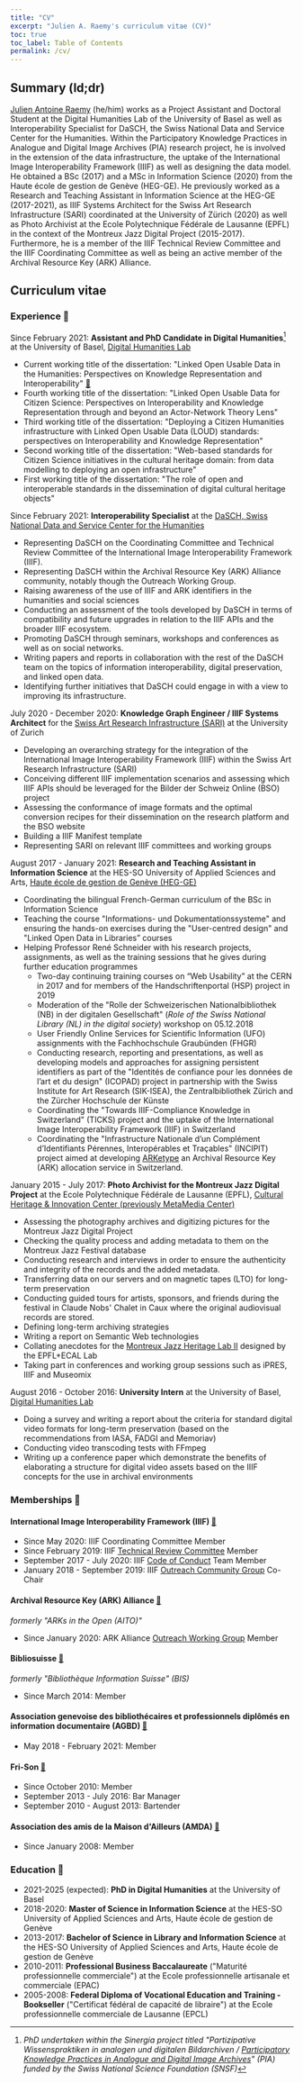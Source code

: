 ```yaml
---
title: "CV"
excerpt: "Julien A. Raemy's curriculum vitae (CV)"
toc: true
toc_label: Table of Contents
permalink: /cv/
---
```


## Summary (ld;dr)

[Julien Antoine Raemy][name] (he/him) works as a Project Assistant and Doctoral Student at the Digital Humanities Lab of the University of Basel as well as Interoperability Specialist for DaSCH, the Swiss National Data and Service Center for the Humanities. Within the Participatory Knowledge Practices in Analogue and Digital Image Archives (PIA) research project, he is involved in the extension of the data infrastructure, the uptake of the International Image Interoperability Framework (IIIF) as well as designing the data model. He obtained a BSc (2017) and a MSc in Information Science (2020) from the Haute école de gestion de Genève (HEG-GE). He previously worked as a Research and Teaching Assistant in Information Science at the HEG-GE (2017-2021), as IIIF Systems Architect for the Swiss Art Research Infrastructure (SARI) coordinated at the University of Zürich (2020) as well as Photo Archivist at the Ecole Polytechnique Fédérale de Lausanne (EPFL) in the context of the Montreux Jazz Digital Project (2015-2017). Furthermore, he is a member of the IIIF Technical Review Committee and the IIIF Coordinating Committee as well as being an active member of the Archival Resource Key (ARK) Alliance.

## Curriculum vitae 

### Experience :office:

Since February 2021: **Assistant and PhD Candidate in Digital Humanities**[^1] at the University of Basel, [Digital Humanities Lab][dhlab]

- Current working title of the dissertation: "Linked Open Usable Data in the Humanities: Perspectives on Knowledge Representation and Interoperability" [:link:][phd]
- Fourth working title of the dissertation: "Linked Open Usable Data for Citizen Science: Perspectives on Interoperability and Knowledge Representation through and beyond an Actor-Network Theory Lens"
- Third working title of the dissertation: "Deploying a Citizen Humanities infrastructure with Linked Open Usable Data (LOUD) standards: perspectives on Interoperability and Knowledge Representation"
- Second working title of the dissertation: "Web-based standards for Citizen Science initiatives in the cultural heritage domain: from data modelling to deploying an open infrastructure"
- First working title of the dissertation: "The role of open and interoperable standards in the dissemination of digital cultural heritage objects"

Since February 2021: **Interoperability Specialist** at the [DaSCH, Swiss National Data and Service Center for the Humanities][dasch]
- Representing DaSCH on the Coordinating Committee and Technical Review Committee of the International Image Interoperability Framework (IIIF).
- Representing DaSCH within the Archival Resource Key (ARK) Alliance community, notably though the Outreach Working Group.
- Raising awareness of the use of IIIF and ARK identifiers in the humanities and social sciences
- Conducting an assessment of the tools developed by DaSCH in terms of compatibility and future upgrades in relation to the IIIF APIs and the broader IIIF ecosystem.
- Promoting DaSCH through seminars, workshops and conferences as well as on social networks.
- Writing papers and reports in collaboration with the rest of the DaSCH team on the topics of information interoperability, digital preservation, and linked open data.
- Identifying further initiatives that DaSCH could engage in with a view to improving its infrastructure.

July 2020 - December 2020: **Knowledge Graph Engineer / IIIF Systems Architect** for the [Swiss Art Research Infrastructure (SARI)][sari] at the University of Zurich
- Developing an overarching strategy for the integration of the International Image Interoperability Framework (IIIF) within the Swiss Art Research Infrastructure (SARI)
- Conceiving different IIIF implementation scenarios and assessing which IIIF APIs should be leveraged for the Bilder der Schweiz Online (BSO) project
- Assessing the conformance of image formats and the optimal conversion recipes for their dissemination on the research platform and the BSO website
- Building a IIIF Manifest template
- Representing SARI on relevant IIIF committees and working groups

August 2017 - January 2021: **Research and Teaching Assistant in Information Science** at the HES-SO University of Applied Sciences and Arts, [Haute école de gestion de Genève (HEG-GE)][heg]
- Coordinating the bilingual French-German curriculum of the BSc in Information Science
- Teaching the course "Informations- und Dokumentationssysteme" and ensuring the hands-on exercises during the "User-centred design" and "Linked Open Data in Libraries” courses
- Helping Professor René Schneider with his research projects, assignments, as well as the training sessions that he gives during further education programmes
	- Two-day continuing training courses on “Web Usability” at the CERN in 2017 and for members of the Handschriftenportal (HSP) project in 2019
	- Moderation of the "Rolle der Schweizerischen Nationalbibliothek (NB) in der digitalen Gesellschaft" (_Role of the Swiss National Library (NL) in the digital society_) workshop on 05.12.2018
	- User Friendly Online Services for Scientific Information (UFO) assignments with the Fachhochschule Graubünden (FHGR)
	- Conducting research, reporting and presentations, as well as developing models and approaches for assigning persistent identifiers as part of the "Identités de confiance pour les données de l’art et du design" (ICOPAD) project in partnership with the Swiss Institute for Art Research (SIK-ISEA), the Zentralbibliothek Zürich and the Zürcher Hochschule der Künste
	- Coordinating the "Towards IIIF-Compliance Knowledge in Switzerland" (TICKS) project and the uptake of the International Image Interoperability Framework (IIIF) in Switzerland
	- Coordinating the "Infrastructure Nationale d’un Complément d’Identifiants Pérennes, Interopérables et Traçables" (INCIPIT) project aimed at developing [ARKetype][arketype] an Archival Resource Key (ARK) allocation service in Switzerland.

January 2015 - July 2017: **Photo Archivist for the Montreux Jazz Digital Project** at the Ecole Polytechnique Fédérale de Lausanne (EPFL), [Cultural Heritage & Innovation Center (previously MetaMedia Center)][mmc]
- Assessing the photography archives and digitizing pictures for the Montreux Jazz Digital Project
- Checking the quality process and adding metadata to them on the Montreux Jazz Festival database
- Conducting research and interviews in order to ensure the authenticity and integrity of the records and the added metadata.
- Transferring data on our servers and on magnetic tapes (LTO) for long-term preservation
- Conducting guided tours for artists, sponsors, and friends during the festival in Claude Nobs' Chalet in Caux where the original audiovisual records are stored.
- Defining long-term archiving strategies
- Writing a report on Semantic Web technologies
- Collating anecdotes for the [Montreux Jazz Heritage Lab II][mjhl] designed by the EPFL+ECAL Lab
- Taking part in conferences and working group sessions such as iPRES, IIIF and Museomix

August 2016 - October 2016: **University Intern** at the University of Basel, [Digital Humanities Lab][dhlab]
- Doing a survey and writing a report about the criteria for standard digital video formats for long-term preservation (based on the recommendations from IASA, FADGI and Memoriav)
- Conducting video transcoding tests with FFmpeg
- Writing up a conference paper which demonstrate the benefits of elaborating a structure for digital video assets based on the IIIF concepts for the use in archival environments

### Memberships :busts_in_silhouette:

#### International Image Interoperability Framework (IIIF) [:link:][iiif]

- Since May 2020: IIIF Coordinating Committee Member
- Since February 2019: IIIF [Technical Review Committee][trc] Member
- September 2017 - July 2020: IIIF [Code of Conduct][coc] Team Member
- January 2018 - September 2019: IIIF [Outreach Community Group][outreach] Co-Chair

#### Archival Resource Key (ARK) Alliance [:link:][aito]
*formerly "ARKs in the Open (AITO)"*

- Since January 2020: ARK Alliance [Outreach Working Group][aito-outreach] Member

#### Bibliosuisse [:link:][bibliosuisse]
*formerly "Bibliothèque Information Suisse" (BIS)*

- Since March 2014: Member

#### Association genevoise des bibliothécaires et professionnels diplômés en information documentaire (AGBD) [:link:][agbd]

- May 2018 - February 2021: Member

#### Fri-Son [:link:][fri-son]

- Since October 2010: Member
- September 2013 - July 2016: Bar Manager
- September 2010 - August 2013: Bartender

#### Association des amis de la Maison d'Ailleurs (AMDA) [:link:][amda]

- Since January 2008: Member

### Education :school:

- 2021-2025 (expected): **PhD in Digital Humanities** at the University of Basel
- 2018-2020: **Master of Science in Information Science** at the HES-SO University of Applied Sciences and Arts, Haute école de gestion de Genève
- 2013-2017: **Bachelor of Science in Library and Information Science** at the HES-SO University of Applied Sciences and Arts, Haute école de gestion de Genève
- 2010-2011: **Professional Business Baccalaureate** ("Maturité professionnelle commerciale") at the Ecole professionnelle artisanale et commerciale (EPAC)
- 2005-2008: **Federal Diploma of Vocational Education and Training - Bookseller** ("Certificat fédéral de capacité de libraire") at the Ecole professionnelle commerciale de Lausanne (EPCL)


[^1]: _PhD undertaken within the Sinergia project titled "Partizipative Wissenspraktiken in analogen und digitalen Bildarchiven / [Participatory Knowledge Practices in Analogue and Digital Image Archives][pia]" (PIA) funded by the Swiss National Science Foundation (SNSF)_

[agbd]: https://www.agbd.ch/
[aito]: https://wiki.lyrasis.org/display/ARKs/ARKs+in+the+Open+Project
[aito-outreach]: https://wiki.lyrasis.org/display/ARKs/Outreach+Working+Group
[amda]: http://www.ailleurs.ch/en/amda/
[arketype]: https://www.arketype.ch/
[bibliosuisse]: https://bibliosuisse.ch/
[coc]: https://iiif.io/event/conduct/
[dasch]: https://dasch.swiss/
[dhlab]: https://dhlab.philhist.unibas.ch/
[fri-son]: https://fri-son.ch/
[heg]: https://www.hesge.ch/heg/
[iiif]: https://iiif.io/
[mjhl]: http://www.epfl-ecal-lab.ch/work/montreux-jazz-heritage-lab-ii/
[mmc]: https://metamedia.epfl.ch/
[name]: https://name.pn/julien-antoine-raemy
[outreach]: https://iiif.io/community/groups/outreach/
[phd]: https://phd.julsraemy.ch/
[pia]: https://about.participatory-archives.ch/
[sari]: https://swissartresearch.net/
[trc]: https://iiif.io/community/trc/
